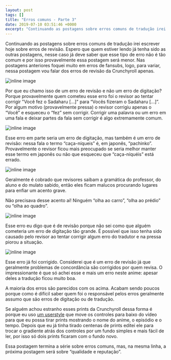 ```yaml
---
layout: post
tags: []
title: "Erros comuns - Parte 3"
date: 2019-07-10 03:51:46 +0000
excerpt: "Continuando as postagens sobre erros comuns de tradução irei escrever hoje sobre erros de revisão. Espero que quem estiver lendo já tenha..."
---
```


Continuando as postagens sobre erros comuns de tradução irei escrever hoje sobre erros de revisão. Espero que quem estiver lendo já tenha sido as outras postagens, nesse caso já deve saber que esse tipo de erro não é tão comum e por isso provavelmente essa postagem será menor. Nas postagens anteriores foquei muito em erros de fansubs, logo, para variar, nessa postagem vou falar dos erros de revisão da Crunchyroll apenas.

![inline image](https://i.imgur.com/WFkLSYG.png)

Por que eu chamo isso de um erro de revisão e não um erro de digitação? Porque provavelmente quem cometeu esse erro foi o revisor ao tentar corrigir "Você fez o Sadaharu [...]" para “Vocês fizeram o Sadaharu [...]”. Por algum motivo (provavelmente pressa) o revisor corrigiu apenas o “Você” e esqueceu o “fez” sem corrigir. Corrigir uma palavra ou um erro em uma fala e deixar partes da fala sem corrigir é algo extremamente comum.

![inline image](https://i.imgur.com/Utm8qyu.png)

Esse erro em parte seria um erro de digitação, mas também é um erro de revisão: nessa fala o termo “caça-níqueis” é, em japonês, “pachinko”. Provavelmente o revisor ficou mais preocupado se seria melhor manter esse termo em japonês ou não que esqueceu que “caça-níquéis” está errado.

![inline image](https://i.imgur.com/5y1WTcH.png)

Geralmente é cobrado que revisores saibam a gramática do professor, do aluno e do mulato sabido, então eles ficam malucos procurando lugares para enfiar um acento grave.

Não precisava desse acento aí! Ninguém “olha ao carro”, “olha ao prédio” ou “olha ao quadro”.

![inline image](https://i.imgur.com/8iyjfvc.png)

Esse erro eu digo que é de revisão porque não sei como que alguém cometeria um erro de digitação tão grande. É possível que isso tenha sido causado pelo revisor ao tentar corrigir algum erro do tradutor e na pressa piorou a situação.

![inline image](https://i.imgur.com/MfzVojm.png)

Esse erro já foi corrigido. Considerei que é um erro de revisão já que geralmente problemas de concordância são corrigidos por quem revisa. O impressionante é que só achei esse e mais um erro neste anime: apesar deles a tradução ficou muito boa.

A maioria dos erros são parecidos com os acima. Acabam sendo poucos porque como é difícil saber quem foi o responsável pelos erros geralmente assumo que são erros de digitação ou de tradução.

Se alguém achou estranho esses prints da Crunchyroll dessa forma é porque eu uso [um userstyle](https://gist.github.com/qgustavor/3370ea15c57807911b2a32e6c0bb1096) que move os controles para baixo do vídeo para que eu possa tirar prints mostrando o nome do anime, o episódio e o tempo. Depois que eu já tinha tirado centenas de prints editei ele para trocar o gradiente atrás dos controles por um fundo simples e mais fácil de ler, por isso só dois prints ficaram com o fundo novo.

Essa postagem termina a série sobre erros comuns, mas, na mesma linha, a próxima postagem será sobre “qualidade e reputação”.